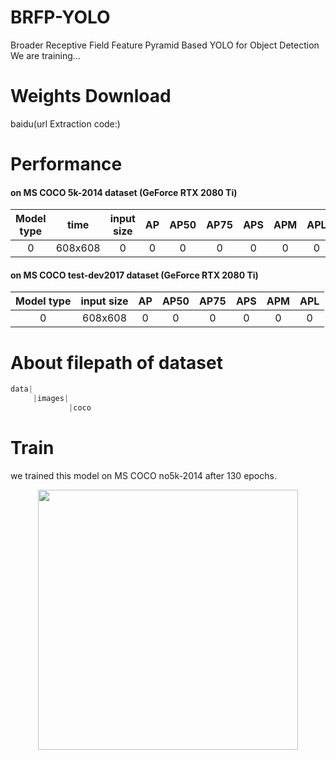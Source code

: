 # BRFP-YOLO
Broader Receptive Field Feature Pyramid Based YOLO for Object Detection\
We are training...
# Weights Download
baidu(url Extraction code:)
# Performance
#### on MS COCO 5k-2014 dataset (GeForce RTX 2080 Ti)
Model type | time |input size |AP | AP50 | AP75 | APS | APM | APL
:-:|:-:|:-:|:-:|:-:|:-:|:-:|:-:|:-:
0|608x608|0|0|0|0|0|0|0
#### on MS COCO test-dev2017 dataset (GeForce RTX 2080 Ti)
Model type | input size | AP | AP50 | AP75 | APS | APM | APL
:-:|:-:|:-:|:-:|:-:|:-:|:-:|:-:
0|608x608|0|0|0|0|0|0
# About filepath of dataset
``` python
data|
     |images|
             |coco
```

# Train
we trained this model on MS COCO no5k-2014 after 130 epochs.
<div align=center>
<img src="https://note.youdao.com/yws/public/resource/21124787bfc213e0a159d87a5241ad4c/xmlnote/DD7AA2C14F3640CE9DCF84CB9392C6E3/42533" width=416 height=416 / >
</div>
